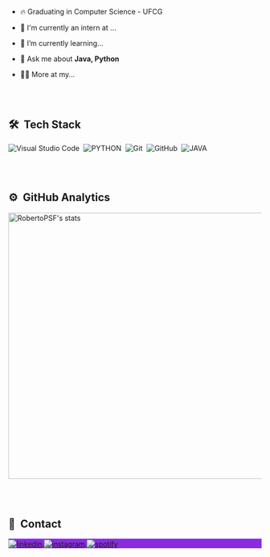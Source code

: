 - 🔥 Graduating in Computer Science - UFCG

- 🔭 I'm currently an intern at ...

- 🌱 I’m currently learning...

- 💬 Ask me about **Java, Python**

- 👨‍💻 More at my...

<br><br>

## 🛠 &nbsp;Tech Stack

![Visual Studio Code](https://img.shields.io/badge/-Visual%20Studio%20Code-05122A?style=plastic&logo=visual-studio-code&logoColor=007ACC)&nbsp;
![PYTHON](https://img.shields.io/badge/-Python-05122A?style=plastic&logo=python)&nbsp;
![Git](https://img.shields.io/badge/-Git-05122A?style=plastic&logo=git)&nbsp;
![GitHub](https://img.shields.io/badge/-GitHub-05122A?style=plastic&logo=github)&nbsp;
![JAVA](https://img.shields.io/badge/-Java-05122A?style=plastic&logo=java)&nbsp;


<br><br>

## ⚙️ &nbsp;GitHub Analytics

<p align="left">
<img width="530em" src="https://github-readme-stats.vercel.app/api/top-langs/?username=RobertoPSF&langs_count=8" alt="RobertoPSF's stats"/>
</p>

<br><br>

## 💬 &nbsp;Contact

<p align="left" style="background:blueviolet">
<a href="https://www.linkedin.com/in/roberto-pereira-b11676181/" target="_blank">
  <img align="center" src="https://img.shields.io/badge/-Roberto Pereira-05122A?style=flat&logo=linkedin" alt="linkedin"/>
</a>
<a href="https://www.instagram.com/robertopsfilho/" target="_blank">
 <img align="center" src="https://img.shields.io/badge/-robertopsfilho-05122A?style=flat&logo=instagram" alt="instagram"/>
</a>
<a href="https://open.spotify.com/user/rsfilho1?si=1f36d5ad88f6465b" target="_blank">
 <img align="center" src="https://img.shields.io/badge/-Roberto Filho-05122A?style=flat&logo=spotify" alt="spotify"/>
</a>
</p>
